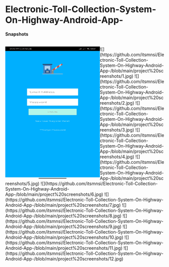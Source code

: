 # Electronic-Toll-Collection-System-On-Highway-Android-App-

<b>Snapshots</b><br><br>

<img align="left" alt="snapshot1" src="https://github.com/itsmnsi/Electronic-Toll-Collection-System-On-Highway-Android-App-/blob/main/project%20screenshots/1.jpg" width="300" height="420" />
![](https://github.com/itsmnsi/Electronic-Toll-Collection-System-On-Highway-Android-App-/blob/main/project%20screenshots/1.jpg)
![](https://github.com/itsmnsi/Electronic-Toll-Collection-System-On-Highway-Android-App-/blob/main/project%20screenshots/2.jpg)
![](https://github.com/itsmnsi/Electronic-Toll-Collection-System-On-Highway-Android-App-/blob/main/project%20screenshots/3.jpg)
![](https://github.com/itsmnsi/Electronic-Toll-Collection-System-On-Highway-Android-App-/blob/main/project%20screenshots/4.jpg)
![](https://github.com/itsmnsi/Electronic-Toll-Collection-System-On-Highway-Android-App-/blob/main/project%20screenshots/5.jpg)
![](https://github.com/itsmnsi/Electronic-Toll-Collection-System-On-Highway-Android-App-/blob/main/project%20screenshots/6.jpg)
![](https://github.com/itsmnsi/Electronic-Toll-Collection-System-On-Highway-Android-App-/blob/main/project%20screenshots/7.jpg)
![](https://github.com/itsmnsi/Electronic-Toll-Collection-System-On-Highway-Android-App-/blob/main/project%20screenshots/8.jpg)
![](https://github.com/itsmnsi/Electronic-Toll-Collection-System-On-Highway-Android-App-/blob/main/project%20screenshots/9.jpg)
![](https://github.com/itsmnsi/Electronic-Toll-Collection-System-On-Highway-Android-App-/blob/main/project%20screenshots/10.jpg)
![](https://github.com/itsmnsi/Electronic-Toll-Collection-System-On-Highway-Android-App-/blob/main/project%20screenshots/11.jpg)
![](https://github.com/itsmnsi/Electronic-Toll-Collection-System-On-Highway-Android-App-/blob/main/project%20screenshots/12.jpg)

